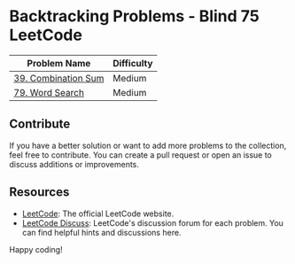 # Backtracking Problems - Blind 75 LeetCode 

| Problem Name                                    | Difficulty |
| ----------------------------------------------- | ---------- |
| [39. Combination Sum](https://leetcode.com/problems/combination-sum/)        | Medium     |
| [79. Word Search](https://leetcode.com/problems/word-search/)                | Medium     |

## Contribute

If you have a better solution or want to add more problems to the collection, feel free to contribute. You can create a pull request or open an issue to discuss additions or improvements.

## Resources

- [LeetCode](https://leetcode.com/): The official LeetCode website.
- [LeetCode Discuss](https://leetcode.com/discuss/): LeetCode's discussion forum for each problem. You can find helpful hints and discussions here.

Happy coding!